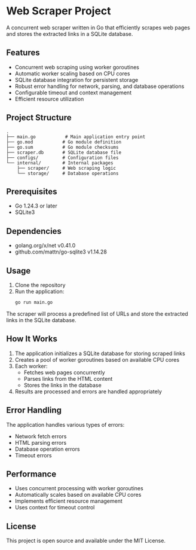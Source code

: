 # Web Scraper Project

A concurrent web scraper written in Go that efficiently scrapes web pages and stores the extracted links in a SQLite database.

## Features

- Concurrent web scraping using worker goroutines
- Automatic worker scaling based on CPU cores
- SQLite database integration for persistent storage
- Robust error handling for network, parsing, and database operations
- Configurable timeout and context management
- Efficient resource utilization

## Project Structure

```
.
├── main.go           # Main application entry point
├── go.mod           # Go module definition
├── go.sum           # Go module checksums
├── scraper.db       # SQLite database file
├── configs/         # Configuration files
└── internal/        # Internal packages
    ├── scraper/     # Web scraping logic
    └── storage/     # Database operations
```

## Prerequisites

- Go 1.24.3 or later
- SQLite3

## Dependencies

- golang.org/x/net v0.41.0
- github.com/mattn/go-sqlite3 v1.14.28

## Usage

1. Clone the repository
2. Run the application:
   ```bash
   go run main.go
   ```

The scraper will process a predefined list of URLs and store the extracted links in the SQLite database.

## How It Works

1. The application initializes a SQLite database for storing scraped links
2. Creates a pool of worker goroutines based on available CPU cores
3. Each worker:
   - Fetches web pages concurrently
   - Parses links from the HTML content
   - Stores the links in the database
4. Results are processed and errors are handled appropriately

## Error Handling

The application handles various types of errors:
- Network fetch errors
- HTML parsing errors
- Database operation errors
- Timeout errors

## Performance

- Uses concurrent processing with worker goroutines
- Automatically scales based on available CPU cores
- Implements efficient resource management
- Uses context for timeout control

## License

This project is open source and available under the MIT License. 